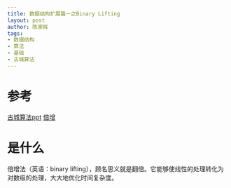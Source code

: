 ```yaml
---
title: 数据结构扩展篇一之Binary Lifting
layout: post
author: 陈家辉
tags:
- 数据结构
- 算法
- 基础
- 古城算法
---
```


# 参考

[古城算法ppt](https://docs.google.com/presentation/d/1F0gjgdt4f5IQAOpMY_YDm0amnxdbGAk6fUUO9rUwCww/edit#slide=id.p)
[倍增](https://oi-wiki.org/basic/binary-lifting/)

# 是什么

倍增法（英语：binary lifting），顾名思义就是翻倍。它能够使线性的处理转化为对数级的处理，大大地优化时间复杂度。



